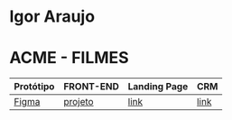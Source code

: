 # Igor Araujo 
# ACME - FILMES

Protótipo | FRONT-END | Landing Page | CRM
----------|-----------|--------------|-----
[Figma][link1] | [projeto][link2] | [link][link3] | [link][link3] 


[link1]: https://www.figma.com/file/zkeC1ibamFREcGKDTrHbek/Untitled?type=design&node-id=0-1&mode=design&t=R9uqQte20kKV3ilZ-0
[link2]: https://github.com/IgorAraujooo/AcmeFilmes
[link3]: https://igoraraujooo.github.io/AcmeFilmes/

